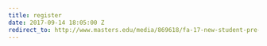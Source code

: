 ```yaml
---
title: register
date: 2017-09-14 18:05:00 Z
redirect_to: http://www.masters.edu/media/869618/fa-17-new-student-pre-registration.pdf
---
```


